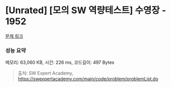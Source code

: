 # [Unrated] [모의 SW 역량테스트] 수영장 - 1952 

[문제 링크](https://swexpertacademy.com/main/code/problem/problemDetail.do?contestProbId=AV5PpFQaAQMDFAUq) 

### 성능 요약

메모리: 63,060 KB, 시간: 226 ms, 코드길이: 497 Bytes



> 출처: SW Expert Academy, https://swexpertacademy.com/main/code/problem/problemList.do